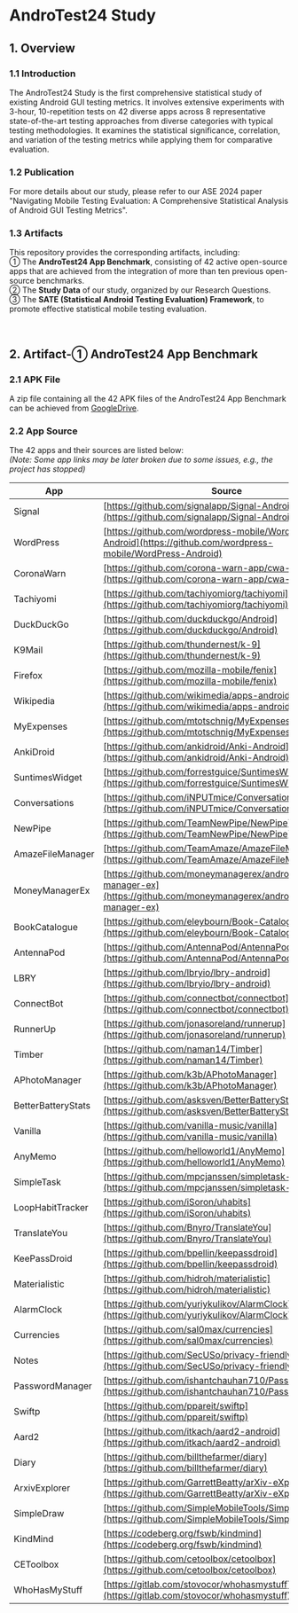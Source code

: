 # AndroTest24 Study
## 1. Overview
### 1.1 Introduction
The AndroTest24 Study is the first comprehensive statistical study of existing Android GUI testing metrics. It involves extensive experiments with 3-hour, 10-repetition tests on 42 diverse apps across 8 representative state-of-the-art testing approaches from diverse categories with typical testing methodologies. It examines the statistical significance, correlation, and variation of the testing metrics while applying them for comparative evaluation.

### 1.2 Publication
For more details about our study, please refer to our ASE 2024 paper "Navigating Mobile Testing Evaluation: A Comprehensive Statistical Analysis of Android GUI Testing Metrics".

### 1.3 Artifacts
This repository provides the corresponding artifacts, including:<br />① The **AndroTest24 App Benchmark**, consisting of 42 active open-source apps that are achieved from the integration of more than ten previous open-source benchmarks.<br />② The **Study Data** of our study, organized by our Research Questions.<br />③ The **SATE (Statistical Android Testing Evaluation) Framework**, to promote effective statistical mobile testing evaluation.

<br/>

## 2. Artifact-① **AndroTest24 App Benchmark**
### 2.1 APK File
A zip file containing all the 42 APK files of the AndroTest24 App Benchmark can be achieved from [GoogleDrive](https://drive.google.com/file/d/1N_wN-7HOy_vXLjqDoIC5cppTjQPwn0Go/view?usp=sharing).

### 2.2 App Source
The 42 apps and their sources are listed below:<br />_(Note: Some app links may be later broken due to some issues, e.g., the project has stopped)_

| **App** | **Source** |
| --- | --- |
| Signal | [https://github.com/signalapp/Signal-Android](https://github.com/signalapp/Signal-Android) |
| WordPress | [https://github.com/wordpress-mobile/WordPress-Android](https://github.com/wordpress-mobile/WordPress-Android) |
| CoronaWarn | [https://github.com/corona-warn-app/cwa-app-android](https://github.com/corona-warn-app/cwa-app-android) |
| Tachiyomi | [https://github.com/tachiyomiorg/tachiyomi](https://github.com/tachiyomiorg/tachiyomi) |
| DuckDuckGo | [https://github.com/duckduckgo/Android](https://github.com/duckduckgo/Android) |
| K9Mail | [https://github.com/thundernest/k-9](https://github.com/thundernest/k-9) |
| Firefox | [https://github.com/mozilla-mobile/fenix](https://github.com/mozilla-mobile/fenix) |
| Wikipedia | [https://github.com/wikimedia/apps-android-wikipedia](https://github.com/wikimedia/apps-android-wikipedia) |
| MyExpenses | [https://github.com/mtotschnig/MyExpenses](https://github.com/mtotschnig/MyExpenses) |
| AnkiDroid | [https://github.com/ankidroid/Anki-Android](https://github.com/ankidroid/Anki-Android) |
| SuntimesWidget | [https://github.com/forrestguice/SuntimesWidget](https://github.com/forrestguice/SuntimesWidget) |
| Conversations | [https://github.com/iNPUTmice/Conversations](https://github.com/iNPUTmice/Conversations) |
| NewPipe | [https://github.com/TeamNewPipe/NewPipe](https://github.com/TeamNewPipe/NewPipe) |
| AmazeFileManager | [https://github.com/TeamAmaze/AmazeFileManager](https://github.com/TeamAmaze/AmazeFileManager) |
| MoneyManagerEx | [https://github.com/moneymanagerex/android-money-manager-ex](https://github.com/moneymanagerex/android-money-manager-ex) |
| BookCatalogue | [https://github.com/eleybourn/Book-Catalogue](https://github.com/eleybourn/Book-Catalogue) |
| AntennaPod | [https://github.com/AntennaPod/AntennaPod](https://github.com/AntennaPod/AntennaPod) |
| LBRY | [https://github.com/lbryio/lbry-android](https://github.com/lbryio/lbry-android) |
| ConnectBot | [https://github.com/connectbot/connectbot](https://github.com/connectbot/connectbot) |
| RunnerUp | [https://github.com/jonasoreland/runnerup](https://github.com/jonasoreland/runnerup) |
| Timber | [https://github.com/naman14/Timber](https://github.com/naman14/Timber) |
| APhotoManager | [https://github.com/k3b/APhotoManager](https://github.com/k3b/APhotoManager) |
| BetterBatteryStats | [https://github.com/asksven/BetterBatteryStats](https://github.com/asksven/BetterBatteryStats) |
| Vanilla | [https://github.com/vanilla-music/vanilla](https://github.com/vanilla-music/vanilla) |
| AnyMemo | [https://github.com/helloworld1/AnyMemo](https://github.com/helloworld1/AnyMemo) |
| SimpleTask | [https://github.com/mpcjanssen/simpletask-android](https://github.com/mpcjanssen/simpletask-android) |
| LoopHabitTracker | [https://github.com/iSoron/uhabits](https://github.com/iSoron/uhabits) |
| TranslateYou | [https://github.com/Bnyro/TranslateYou](https://github.com/Bnyro/TranslateYou) |
| KeePassDroid | [https://github.com/bpellin/keepassdroid](https://github.com/bpellin/keepassdroid) |
| Materialistic | [https://github.com/hidroh/materialistic](https://github.com/hidroh/materialistic) |
| AlarmClock | [https://github.com/yuriykulikov/AlarmClock](https://github.com/yuriykulikov/AlarmClock) |
| Currencies | [https://github.com/sal0max/currencies](https://github.com/sal0max/currencies) |
| Notes | [https://github.com/SecUSo/privacy-friendly-notes](https://github.com/SecUSo/privacy-friendly-notes) |
| PasswordManager | [https://github.com/ishantchauhan710/PasswordManager](https://github.com/ishantchauhan710/PasswordManager) |
| Swiftp | [https://github.com/ppareit/swiftp](https://github.com/ppareit/swiftp) |
| Aard2 | [https://github.com/itkach/aard2-android](https://github.com/itkach/aard2-android) |
| Diary | [https://github.com/billthefarmer/diary](https://github.com/billthefarmer/diary) |
| ArxivExplorer | [https://github.com/GarrettBeatty/arXiv-eXplorer](https://github.com/GarrettBeatty/arXiv-eXplorer) |
| SimpleDraw | [https://github.com/SimpleMobileTools/Simple-Draw](https://github.com/SimpleMobileTools/Simple-Draw) |
| KindMind | [https://codeberg.org/fswb/kindmind](https://codeberg.org/fswb/kindmind) |
| CEToolbox | [https://github.com/cetoolbox/cetoolbox](https://github.com/cetoolbox/cetoolbox) |
| WhoHasMyStuff | [https://gitlab.com/stovocor/whohasmystuff](https://gitlab.com/stovocor/whohasmystuff) |
